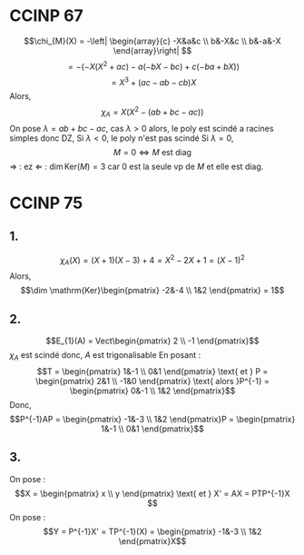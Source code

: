 # CCINP 67
$$\chi_{M}(X) = -\left| \begin{array}{c}
-X&a&c \\
b&-X&c \\
b&-a&-X
\end{array}\right| $$
$$= -(-X(X^{2}+ac)-a(-bX-bc)+c(-ba+bX))$$
$$= X^{3}+(ac-ab-cb)X$$
Alors,
$$\chi_{A} = X(X^{2}-(ab+bc-ac))$$
On pose $\lambda = ab+bc-ac$, 
cas $\lambda > 0$ alors, le poly est scindé a racines simples donc DZ, 
Si $\lambda <0$, le poly n'est pas scindé 
Si $\lambda = 0$, 
$$M = 0 \Leftrightarrow M \text{ est diag}$$
$\Rightarrow$ : ez
$\Leftarrow$ : 
$\dim \mathrm{Ker}(M) = 3$ car $0$ est la seule vp de $M$ et elle est diag.

# CCINP 75
## 1.
$$\chi_{A}(X) = (X+1)(X-3)+4 = X^{2}-2X+1 = (X-1)^{2}$$
Alors, 
$$\dim \mathrm{Ker}\begin{pmatrix}
-2&-4 \\
1&2
\end{pmatrix} = 1$$

## 2.
$$E_{1}(A) = Vect\begin{pmatrix}
2 \\
-1
\end{pmatrix}$$
$\chi_{A}$ est scindé donc, $A$ est trigonalisable
En posant : 
$$T = \begin{pmatrix}
1&-1 \\
0&1
\end{pmatrix} \text{ et } P = \begin{pmatrix}
2&1 \\
-1&0
\end{pmatrix} \text{ alors }P^{-1} = \begin{pmatrix}
0&-1 \\
1&2
\end{pmatrix}$$
Donc, 
$$P^{-1}AP = \begin{pmatrix}
-1&-3 \\
1&2
\end{pmatrix}P = \begin{pmatrix}
1&-1 \\
0&1
\end{pmatrix}$$

## 3.
On pose :
$$X = \begin{pmatrix}
x \\
y
\end{pmatrix} \text{ et } X' = AX = PTP^{-1}X $$
On pose : 
$$Y = P^{-1}X' = TP^{-1}(X) = \begin{pmatrix}
-1&-3 \\
1&2
\end{pmatrix}X$$
